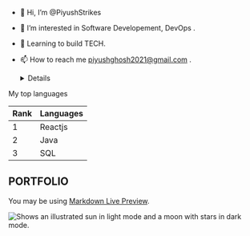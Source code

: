 - 👋 Hi, I’m @PiyushStrikes
- 👀 I’m interested in Software Developement, DevOps .
- 🌱 Learning to build TECH.
- 📫 How to reach me piyushghosh2021@gmail.com .

  <details>
<summary>My top languages</summary>

| Rank | Languages |
|------|-----------|
|     1| Reactjs   |
|     2| Java      |
|     3| SQL       |

</details>

## PORTFOLIO 
You may be using [Markdown Live Preview](https://piyushghosh017.github.io/portfolio/).

<picture>
  <source media="(prefers-color-scheme: dark)" srcset="https://user-images.githubusercontent.com/25423296/163456776-7f95b81a-f1ed-45f7-b7ab-8fa810d529fa.png">
  <source media="(prefers-color-scheme: light)" srcset="https://user-images.githubusercontent.com/25423296/163456779-a8556205-d0a5-45e2-ac17-42d089e3c3f8.png">
  <img alt="Shows an illustrated sun in light mode and a moon with stars in dark mode." src="https://user-images.githubusercontent.com/25423296/163456779-a8556205-d0a5-45e2-ac17-42d089e3c3f8.png">
</picture>

